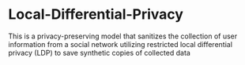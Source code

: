 # Local-Differential-Privacy
This is a privacy-preserving model that sanitizes the collection of user information from a social network utilizing restricted local differential privacy (LDP) to save synthetic copies of collected data

